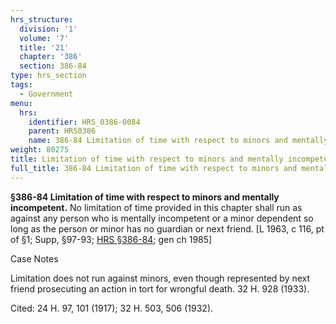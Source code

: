 ```yaml
---
hrs_structure:
  division: '1'
  volume: '7'
  title: '21'
  chapter: '386'
  section: 386-84
type: hrs_section
tags:
  - Government
menu:
  hrs:
    identifier: HRS_0386-0084
    parent: HRS0386
    name: 386-84 Limitation of time with respect to minors and mentally incompetent
weight: 80275
title: Limitation of time with respect to minors and mentally incompetent
full_title: 386-84 Limitation of time with respect to minors and mentally incompetent
---
```

**§386-84 Limitation of time with respect to minors and mentally incompetent.** No limitation of time provided in this chapter shall run as against any person who is mentally incompetent or a minor dependent so long as the person or minor has no guardian or next friend. [L 1963, c 116, pt of §1; Supp, §97-93; [HRS §386-84](/title-21/chapter-386/section-386-84/); gen ch 1985]

Case Notes

Limitation does not run against minors, even though represented by next friend prosecuting an action in tort for wrongful death. 32 H. 928 (1933).

Cited: 24 H. 97, 101 (1917); 32 H. 503, 506 (1932).
